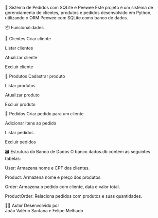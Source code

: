 🧾 Sistema de Pedidos com SQLite e Peewee
Este projeto é um sistema de gerenciamento de clientes, produtos e pedidos desenvolvido em Python, utilizando o ORM Peewee com SQLite como banco de dados.

📦 Funcionalidades

👥 Clientes
  Criar cliente

  Listar clientes

  Atualizar cliente

  Excluir cliente

🛒 Produtos
  Cadastrar produto

  Listar produtos

  Atualizar produto

  Excluir produto

📑 Pedidos
  Criar pedido para um cliente

  Adicionar itens ao pedido

  Listar pedidos

  Excluir pedidos

🗃️ Estrutura do Banco de Dados
  O banco dados.db contém as seguintes tabelas:

  User: Armazena nome e CPF dos clientes.

  Product: Armazena nome e preço dos produtos.

  Order: Armazena o pedido com cliente, data e valor total.

  ProductOrder: Relaciona pedidos com produtos e suas quantidades.

🧑‍💻 Autor
  Desenvolvido por  
  João Valério Santana e Felipe Melhado
